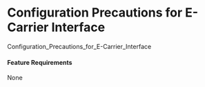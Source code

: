 Configuration Precautions for E-Carrier Interface
=================================================

Configuration_Precautions_for_E-Carrier_Interface

#### Feature Requirements

None